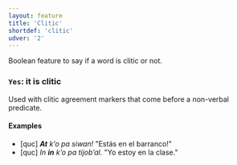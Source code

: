 ```yaml
---
layout: feature
title: 'Clitic'
shortdef: 'clitic'
udver: '2'
---
```


Boolean feature to say if a word is clitic or not.

### <a name="Yes">`Yes`</a>: it is clitic

Used with clitic agreement markers that come before a non-verbal predicate.

#### Examples

* [quc] _<b>At</b> kʼo pa siwan!_ "Estás en el barranco!"
* [quc] _In <b>in</b> kʼo pa tijobʼal._ "Yo estoy en la clase."

<!-- Interlanguage links updated Út 9. května 2023, 20:03:33 CEST -->
